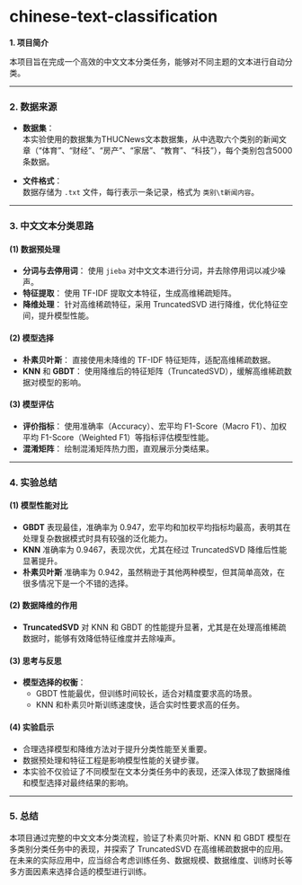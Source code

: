 # chinese-text-classification
**1. 项目简介**

本项目旨在完成一个高效的中文文本分类任务，能够对不同主题的文本进行自动分类。

---

### **2. 数据来源**

- **数据集**：  
  本实验使用的数据集为THUCNews文本数据集，从中选取六个类别的新闻文章（“体育”、“财经”、“房产”、“家居”、“教育”、“科技”），每个类别包含5000条数据。
  
- **文件格式**：  
  数据存储为 `.txt` 文件，每行表示一条记录，格式为 `类别\t新闻内容`。
  

---

### **3. 中文文本分类思路**

#### **(1) 数据预处理**

- **分词与去停用词**：
  使用 `jieba` 对中文文本进行分词，并去除停用词以减少噪声。
- **特征提取**：
  使用 TF-IDF 提取文本特征，生成高维稀疏矩阵。
- **降维处理**：
  针对高维稀疏特征，采用 TruncatedSVD 进行降维，优化特征空间，提升模型性能。

#### **(2) 模型选择**

- **朴素贝叶斯**：
  直接使用未降维的 TF-IDF 特征矩阵，适配高维稀疏数据。
- **KNN** 和 **GBDT**：
  使用降维后的特征矩阵（TruncatedSVD），缓解高维稀疏数据对模型的影响。

#### **(3) 模型评估**

- **评价指标**：
  使用准确率（Accuracy）、宏平均 F1-Score（Macro F1）、加权平均 F1-Score（Weighted F1）等指标评估模型性能。
- **混淆矩阵**：
  绘制混淆矩阵热力图，直观展示分类结果。

---

### **4. 实验总结**

#### **(1) 模型性能对比**

- **GBDT** 表现最佳，准确率为 0.947，宏平均和加权平均指标均最高，表明其在处理复杂数据模式时具有较强的泛化能力。
- **KNN** 准确率为 0.9467，表现次优，尤其在经过 TruncatedSVD 降维后性能显著提升。
- **朴素贝叶斯** 准确率为 0.942，虽然稍逊于其他两种模型，但其简单高效，在很多情况下是一个不错的选择。

#### **(2) 数据降维的作用**

- **TruncatedSVD** 对 KNN 和 GBDT 的性能提升显著，尤其是在处理高维稀疏数据时，能够有效降低特征维度并去除噪声。

#### **(3) 思考与反思**

- **模型选择的权衡**：
  - GBDT 性能最优，但训练时间较长，适合对精度要求高的场景。
  - KNN 和朴素贝叶斯训练速度快，适合实时性要求高的任务。

#### **(4) 实验启示**

- 合理选择模型和降维方法对于提升分类性能至关重要。
- 数据预处理和特征工程是影响模型性能的关键步骤。
- 本实验不仅验证了不同模型在文本分类任务中的表现，还深入体现了数据降维和模型选择对最终结果的影响。

---

### **5. 总结**

本项目通过完整的中文文本分类流程，验证了朴素贝叶斯、KNN 和 GBDT 模型在多类别分类任务中的表现，并探索了 TruncatedSVD 在高维稀疏数据中的应用。在未来的实际应用中，应当综合考虑训练任务、数据规模、数据维度、训练时长等多方面因素来选择合适的模型进行训练。
